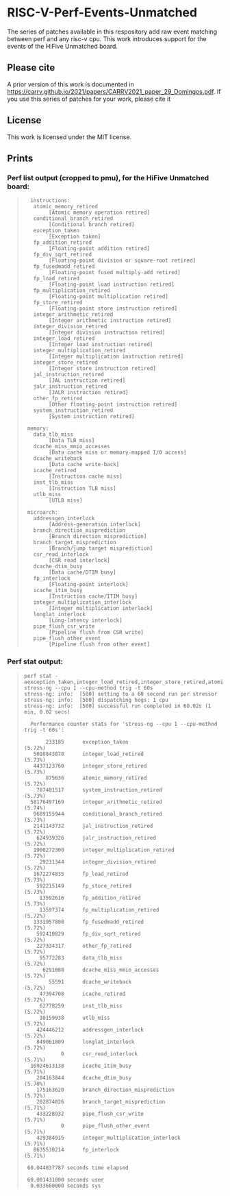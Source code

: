 # RISC-V-Perf-Events-Unmatched

The series of patches available in this respository add raw event matching between perf and any risc-v cpu.
This work introduces support for the events of the HiFive Unmatched board.

## Please cite

A prior version of this work is documented in https://carrv.github.io/2021/papers/CARRV2021_paper_29_Domingos.pdf.
If you use this series of patches for your work, please cite it

## License

This work is licensed under the MIT license.

## Prints

### Perf list output (cropped to pmu), for the HiFive Unmatched board:
>       instructions:
>        atomic_memory_retired
>             [Atomic memory operation retired]
>        conditional_branch_retired
>             [Conditional branch retired]
>        exception_taken
>             [Exception taken]
>        fp_addition_retired
>             [Floating-point addition retired]
>        fp_div_sqrt_retired
>             [Floating-point division or square-root retired]
>        fp_fusedmadd_retired
>             [Floating-point fused multiply-add retired]
>        fp_load_retired
>             [Floating-point load instruction retired]
>        fp_multiplication_retired
>             [Floating-point multiplication retired]
>        fp_store_retired
>             [Floating-point store instruction retired]
>        integer_arithmetic_retired
>             [Integer arithmetic instruction retired]
>        integer_division_retired
>             [Integer division instruction retired]
>        integer_load_retired
>             [Integer load instruction retired]
>        integer_multiplication_retired
>             [Integer multiplication instruction retired]
>        integer_store_retired
>             [Integer store instruction retired]
>        jal_instruction_retired
>             [JAL instruction retired]
>        jalr_instruction_retired
>             [JALR instruction retired]
>        other_fp_retired
>             [Other floating-point instruction retired]
>        system_instruction_retired
>             [System instruction retired]
>      
>      memory:
>        data_tlb_miss
>             [Data TLB miss]
>        dcache_miss_mmio_accesses
>             [Data cache miss or memory-mapped I/O access]
>        dcache_writeback
>             [Data cache write-back]
>        icache_retired
>             [Instruction cache miss]
>        inst_tlb_miss
>             [Instruction TLB miss]
>        utlb_miss
>             [UTLB miss]
>      
>      microarch:
>        addressgen_interlock
>             [Address-generation interlock]
>        branch_direction_misprediction
>             [Branch direction misprediction]
>        branch_target_misprediction
>             [Branch/jump target misprediction]
>        csr_read_interlock
>             [CSR read interlock]
>        dcache_dtim_busy
>             [Data cache/DTIM busy]
>        fp_interlock
>             [Floating-point interlock]
>        icache_itim_busy
>             [Instruction cache/ITIM busy]
>        integer_multiplication_interlock
>             [Integer multiplication interlock]
>        longlat_interlock
>             [Long-latency interlock]
>        pipe_flush_csr_write
>             [Pipeline flush from CSR write]
>        pipe_flush_other_event
>             [Pipeline flush from other event]


### Perf stat output:

>     perf stat -eexception_taken,integer_load_retired,integer_store_retired,atomic_memory_retired,system_instruction_retired,integer_arithmetic_retired,conditional_branch_retired,jal_instruction_retired,jalr_instruction_retired,integer_multiplication_retired,integer_division_retired,fp_load_retired,fp_store_retired,fp_addition_retired,fp_multiplication_retired,fp_fusedmadd_retired,fp_div_sqrt_retired,other_fp_retired,data_tlb_miss,dcache_miss_mmio_accesses,dcache_writeback,icache_retired,inst_tlb_miss,utlb_miss,addressgen_interlock,longlat_interlock,csr_read_interlock,icache_itim_busy,dcache_dtim_busy,branch_direction_misprediction,branch_target_misprediction,pipe_flush_csr_write,pipe_flush_other_event,integer_multiplication_interlock,fp_interlock stress-ng --cpu 1 --cpu-method trig -t 60s
>     stress-ng: info:  [500] setting to a 60 second run per stressor
>     stress-ng: info:  [500] dispatching hogs: 1 cpu
>     stress-ng: info:  [500] successful run completed in 60.02s (1 min, 0.02 secs)
>    
>       Performance counter stats for 'stress-ng --cpu 1 --cpu-method trig -t 60s':
>
>            233185      exception_taken                                               (5.72%)
>        5010843878      integer_load_retired                                          (5.73%)
>        4437123760      integer_store_retired                                         (5.73%)
>            875636      atomic_memory_retired                                         (5.72%)
>         787401517      system_instruction_retired                                     (5.73%)
>       58176497169      integer_arithmetic_retired                                     (5.74%)
>        9689155944      conditional_branch_retired                                     (5.73%)
>        2141143732      jal_instruction_retired                                       (5.72%)
>         624939326      jalr_instruction_retired                                      (5.72%)
>        1900272300      integer_multiplication_retired                                     (5.72%)
>          29231344      integer_division_retired                                      (5.72%)
>        1672274835      fp_load_retired                                               (5.73%)
>         592215149      fp_store_retired                                              (5.73%)
>          13592616      fp_addition_retired                                           (5.73%)
>          13597374      fp_multiplication_retired                                     (5.72%)
>        1331957808      fp_fusedmadd_retired                                          (5.72%)
>         592410829      fp_div_sqrt_retired                                           (5.72%)
>         227334317      other_fp_retired                                              (5.72%)
>          95772283      data_tlb_miss                                                 (5.72%)
>           6291088      dcache_miss_mmio_accesses                                     (5.72%)
>             55591      dcache_writeback                                              (5.72%)
>          47394708      icache_retired                                                (5.72%)
>          62778259      inst_tlb_miss                                                 (5.72%)
>          10159938      utlb_miss                                                     (5.72%)
>         424446212      addressgen_interlock                                          (5.72%)
>         849061809      longlat_interlock                                             (5.72%)
>                 0      csr_read_interlock                                            (5.71%)
>       16924613138      icache_itim_busy                                              (5.71%)
>         204163844      dcache_dtim_busy                                              (5.70%)
>         175163620      branch_direction_misprediction                                     (5.72%)
>         202874026      branch_target_misprediction                                     (5.71%)
>         433228932      pipe_flush_csr_write                                          (5.71%)
>                 0      pipe_flush_other_event                                        (5.71%)
>         429384915      integer_multiplication_interlock                                     (5.71%)
>        8635530214      fp_interlock                                                  (5.71%)
>
>      60.044837787 seconds time elapsed
>
>      60.001431000 seconds user
>       0.033660000 seconds sys
